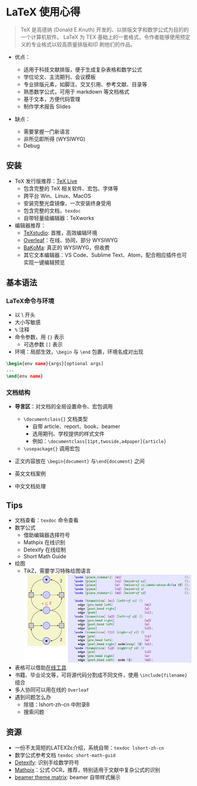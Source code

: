 
# LaTeX 使用心得

> TeX 是高德纳 (Donald E.Knuth) 开发的、以排版文字和数学公式为目的的一个计算机软件。
LaTeX 为 TEX 基础上的一套格式，令作者能够使用预定义的专业格式以较高质量排版和印
刷他们的作品。

- 优点：
  - 适用于科技文献排版，便于生成复杂表格和数学公式
  - 学位论文、主流期刊、会议模板
  - 专业排版元素，如脚注、交叉引用、参考文献、目录等
  - 熟悉数学公式，可用于 markdown 等文档格式
  - 基于文本，方便代码管理
  - 制作学术报告 Slides

- 缺点：
  - 需要掌握一门新语言
  - 非所见即所得 (WYSIWYG)
  - Debug

## 安装

- TeX 发行版推荐：[TeX Live](http://tug.org/texlive/)
  - 包含完整的 TeX 相关软件、宏包、字体等
  - 跨平台 Win、Linux、MacOS
  - 安装完整光盘镜像，一次安装终身受用
  - 包含完整的文档，`texdoc`
  - 自带轻量级编辑器：TeXworks
- 编辑器推荐：
  - [TeXstudio](http://texstudio.sourceforge.net/): 首推，高效编辑环境
  - [Overleaf](https://www.overleaf.com/)：在线、协同，部分 WYSIWYG
  - [BaKoMa](http://www.bakoma-tex.com): 真正的 WYSIWYG，但收费
  - 其它文本编辑器：VS Code、Sublime Text、Atom，配合相应插件也可实现一键编辑预览
  
## 基本语法

### LaTeX命令与环境

- 以 \ 开头
- 大小写敏感
- `%` 注释
- 命令参数，用 `{}` 表示
  - 可选参数 `[]` 表示
- 环境：局部生效，`\begin` 与 `\end` 包裹，环境名成对出现

```latex
\begin{env name}{args}[optional args]
...
\end{env name}
```

### 文档结构

- **导言区**：对文档的全局设置命令、宏包调用
  - `\documentclass{}` 文档类型
    - 自带 article、report、book、beamer
    - 选用期刊、学校提供的样式文件
    - 例如：`\documentclass[11pt,twoside,a4paper]{article}`
  - `\usepackage{}` 调用宏包
- 正文内容放在 `\begin{document}` 与`\end{document}` 之间

- 英文文档案例
- 中文文档处理

## Tips

- 文档查看：`texdoc` 命令查看
- 数学公式
  - 借助编辑器选择符号
  - Mathpix 在线识别
  - Detexify 在线绘制
  - Short Math Guide
- 绘图
  - TikZ，需要学习特殊绘图语言
  ![tikz](./example/tikz_example.png)
- 表格可以借助[在线工具](http://www.tablesgenerator.com/latex_tables)
- 书籍、毕业论文等，可将源代码分割成不同文件，使用 `\include{filename}` 组合
- 多人协同可以用在线的 `Overleaf`
- 遇到问题怎么办
  - 除错：lshort-zh-cn 中附录B
  - 搜索问题

## 资源

- 一份不太简短的LATEX2ε介绍，系统自带：`texdoc lshort-zh-cn`
- 数学公式参考文档 `texdoc short-math-guid`
- [Detexify](http://detexify.kirelabs.org/classify.html): 识别手绘数学符号
- [Mathpix](https://mathpix.com/)：公式 OCR，推荐，特别适用于文献中复杂公式的识别
- [beamer theme matrix](https://hartwork.org/beamer-theme-matrix/): beamer 自带样式展示
